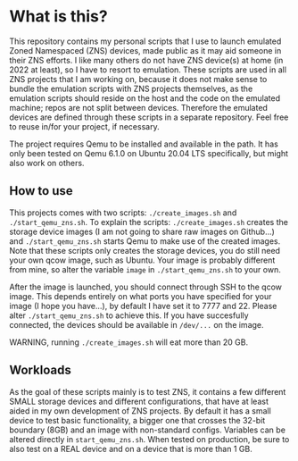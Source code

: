 # What is this?
This repository contains my personal scripts that I use to launch emulated Zoned Namespaced (ZNS) devices, made public as it may aid someone in their ZNS efforts. I like many others do not have ZNS device(s) at home (in 2022 at least), so I have to resort to emulation. These scripts are used in all ZNS projects that I am working on, because it does not make sense to bundle the emulation scripts with ZNS projects themselves, as the emulation scripts should reside on the host and the code on the emulated machine; repos are not split between devices.  Therefore the emulated devices are defined through these scripts in a separate repository.  Feel free to reuse in/for your project, if necessary.

The project requires Qemu to be installed and available in the path. It has only been tested on Qemu 6.1.0 on Ubuntu 20.04 LTS specifically, but might also work on others.

## How to use
This projects comes with two scripts: `./create_images.sh` and `./start_qemu_zns.sh`.
To explain the scripts: `./create_images.sh` creates the storage device images (I am not going to share raw images on Github...) and `./start_qemu_zns.sh` starts Qemu to make use of the created images. Note that these scripts only creates the storage devices, you do still need your own qcow image, such as Ubuntu. Your image is probably different from mine, so alter the variable `image` in  `./start_qemu_zns.sh` to your own.

After the image is launched, you should connect through SSH to the qcow image. This depends entirely on what ports you have specified for your image (I hope you have...), by default I have set it to 7777 and 22. Please alter `./start_qemu_zns.sh` to achieve this. If you have succesfully connected, the devices should be available in `/dev/...` on the image.

WARNING, running `./create_images.sh` will eat more than 20 GB.

## Workloads
As the goal of these scripts mainly is to test ZNS, it contains a few different SMALL storage devices and different configurations, that have at least aided in my own development of ZNS projects. By default it has a small device to test basic functionality, a bigger one that crosses the 32-bit boundary (8GB) and an image with non-standard configs. Variables can be altered directly in `start_qemu_zns.sh`. When tested on production, be sure to also test on a REAL device and on a device that is more than 1 GB. 